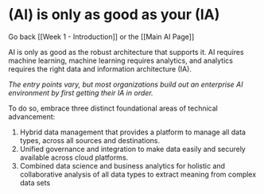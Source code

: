 # (AI) is only as good as your (IA)

Go back [[Week 1 - Introduction]] or the [[Main AI Page]]

AI is only as good as the robust architecture that supports it. AI requires machine learning, machine learning requires analytics, and analytics requires the right data and information architecture (IA). 

*The entry points vary, but most organizations build out an enterprise AI environment by first getting their IA in order.* 

To do so, embrace three distinct foundational areas of technical advancement:
1. Hybrid data management that provides a platform to manage all data types, across all sources and destinations. 
2. Unified governance and integration to make data easily and securely available across cloud platforms.
3. Combined data science and business analytics for holistic and collaborative analysis of all data types to extract meaning from complex data sets